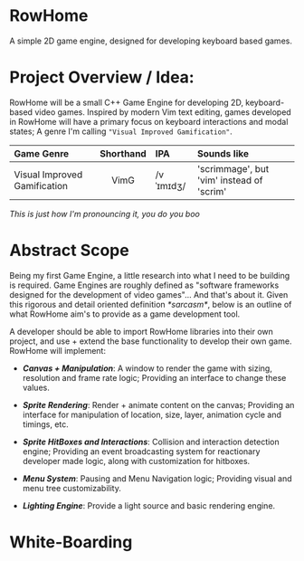 # RowHome

A simple 2D game engine, designed for developing keyboard based games.

# Project Overview / Idea:

RowHome will be a small C++ Game Engine for developing 2D, keyboard-based video games. Inspired by modern Vim text
editing, games developed in RowHome will have a primary focus on keyboard interactions and modal states; A genre I'm
calling `"Visual Improved Gamification"`.

| Game Genre                   | Shorthand | IPA       | Sounds like                               |
| :--------------------------- | :-------: | :-------- | :---------------------------------------- |
| Visual Improved Gamification |   VimG    | /vˈɪmɪdʒ/ | 'scrimmage', but 'vim' instead of 'scrim' |

_This is just how I'm pronouncing it, you do you boo_

# Abstract Scope

Being my first Game Engine, a little research into what I need to be building is required. Game Engines are roughly
defined as "software frameworks designed for the development of video games"... And that's about it. Given this rigorous
and detail oriented definition _\*sarcasm\*_, below is an outline of what RowHome aim's to provide as a game development
tool.

A developer should be able to import RowHome libraries into their own project, and use + extend the base functionality
to develop their own game. RowHome will implement:

- **_Canvas + Manipulation_**: A window to render the game with sizing, resolution and frame rate logic; Providing an
  interface to change these values.

- **_Sprite Rendering_**: Render + animate content on the canvas; Providing an interface for manipulation of location,
  size, layer, animation cycle and timings, etc.

- **_Sprite HitBoxes and Interactions_**: Collision and interaction detection engine; Providing an event broadcasting
  system for reactionary developer made logic, along with customization for hitboxes.

- **_Menu System_**: Pausing and Menu Navigation logic; Providing visual and menu tree customizability.

- **_Lighting Engine_**: Provide a light source and basic rendering engine.

# White-Boarding
